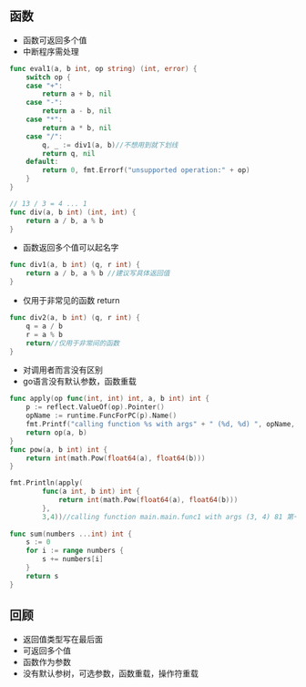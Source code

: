 ## 函数
 - 函数可返回多个值
 - 中断程序需处理
```go
func eval1(a, b int, op string) (int, error) {
	switch op {
	case "+":
		return a + b, nil
	case "-":
		return a - b, nil
	case "*":
		return a * b, nil
	case "/":
		q, _ := div1(a, b)//不想用到就下划线
		return q, nil
	default:
		return 0, fmt.Errorf("unsupported operation:" + op)
	}
}
```

```go
// 13 / 3 = 4 ... 1
func div(a, b int) (int, int) {
	return a / b, a % b
}
```

 - 函数返回多个值可以起名字

```go
func div1(a, b int) (q, r int) {
	return a / b, a % b //建议写具体返回值
}
```

 - 仅用于非常见的函数 return

```go
func div2(a, b int) (q, r int) {
	q = a / b
	r = a % b
	return//仅用于非常间的函数
}
```

 - 对调用者而言没有区别
 - go语言没有默认参数，函数重载

```go
func apply(op func(int, int) int, a, b int) int {
	p := reflect.ValueOf(op).Pointer()
	opName := runtime.FuncForPC(p).Name()
	fmt.Printf("calling function %s with args" + " (%d, %d) ", opName, a, b)
	return op(a, b)
}
func pow(a, b int) int {
	return int(math.Pow(float64(a), float64(b)))
}

fmt.Println(apply(
		func(a int, b int) int {
			return int(math.Pow(float64(a), float64(b)))
		},
		3,4))//calling function main.main.func1 with args (3, 4) 81 第一个main是包名
		
func sum(numbers ...int) int {
	s := 0
	for i := range numbers {
		s += numbers[i]
	}
	return s
}
```

## 回顾

 - 返回值类型写在最后面
 - 可返回多个值
 - 函数作为参数
 - 没有默认参树，可选参数，函数重载，操作符重载

